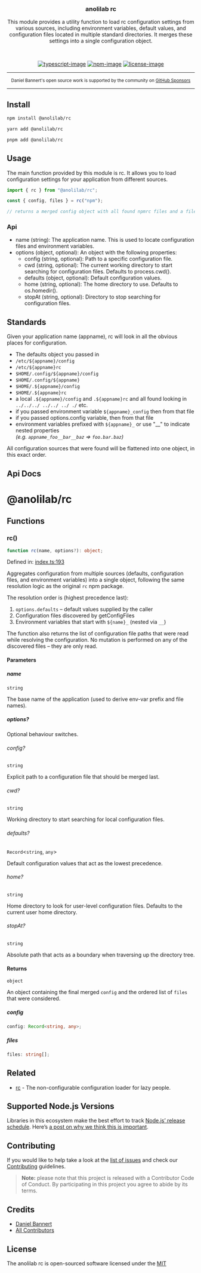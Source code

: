 <div align="center">
  <h3>anolilab rc</h3>
  <p>
  This module provides a utility function to load rc configuration settings from various sources, including environment variables, default values, and configuration files located in multiple standard directories. It merges these settings into a single configuration object.
  </p>
</div>

<br />

<div align="center">

[![typescript-image]][typescript-url] [![npm-image]][npm-url] [![license-image]][license-url]

</div>

---

<div align="center">
    <p>
        <sup>
            Daniel Bannert's open source work is supported by the community on <a href="https://github.com/sponsors/prisis">GitHub Sponsors</a>
        </sup>
    </p>
</div>

---

## Install

```sh
npm install @anolilab/rc
```

```sh
yarn add @anolilab/rc
```

```sh
pnpm add @anolilab/rc
```

## Usage

The main function provided by this module is rc. It allows you to load configuration settings for your application from different sources.

```ts
import { rc } from "@anolilab/rc";

const { config, files } = rc("npm");

// returns a merged config object with all found npmrc files and a files list what files where found.
```

### Api

- name (string): The application name. This is used to locate configuration files and environment variables.
- options (object, optional): An object with the following properties:
    - config (string, optional): Path to a specific configuration file.
    - cwd (string, optional): The current working directory to start searching for configuration files. Defaults to process.cwd().
    - defaults (object, optional): Default configuration values.
    - home (string, optional): The home directory to use. Defaults to os.homedir().
    - stopAt (string, optional): Directory to stop searching for configuration files.

## Standards

Given your application name (appname), rc will look in all the obvious places for configuration.

- The defaults object you passed in
- `/etc/${appname}/config`
- `/etc/${appname}rc`
- `$HOME/.config/${appname}/config`
- `$HOME/.config/${appname}`
- `$HOME/.${appname}/config`
- `$HOME/.${appname}rc`
- a local `.${appname}/config` and `.${appname}rc` and all found looking in `../../../ ../../ ../ ./` etc.
- if you passed environment variable `${appname}_config` then from that file
- if you passed options.config variable, then from that file
- environment variables prefixed with `${appname}_`
  or use "\_\_" to indicate nested properties <br/> _(e.g. `appname_foo__bar__baz` => `foo.bar.baz`)_

All configuration sources that were found will be flattened into one object, in this exact order.

## Api Docs

<!-- TYPEDOC -->

# @anolilab/rc

## Functions

### rc()

```ts
function rc(name, options?): object;
```

Defined in: [index.ts:193](https://github.com/anolilab/multi-semantic-release/blob/589293f977a51773a6380f8abdc37be2f9e43372/packages/rc/src/index.ts#L193)

Aggregates configuration from multiple sources (defaults, configuration files, and environment variables)
into a single object, following the same resolution logic as the original `rc` npm package.

The resolution order is (highest precedence last):

1. `options.defaults` – default values supplied by the caller
2. Configuration files discovered by getConfigFiles
3. Environment variables that start with `${name}_` (nested via `__`)

The function also returns the list of configuration file paths that were read while resolving the
configuration. No mutation is performed on any of the discovered files – they are only read.

#### Parameters

##### name

`string`

The base name of the application (used to derive env-var prefix and file names).

##### options?

Optional behaviour switches.

###### config?

`string`

Explicit path to a configuration file that should be merged last.

###### cwd?

`string`

Working directory to start searching for local configuration files.

###### defaults?

`Record`\<`string`, `any`\>

Default configuration values that act as the lowest precedence.

###### home?

`string`

Home directory to look for user-level configuration files. Defaults to the current user home directory.

###### stopAt?

`string`

Absolute path that acts as a boundary when traversing up the directory tree.

#### Returns

`object`

An object containing the final merged `config` and the ordered list of `files` that were considered.

##### config

```ts
config: Record<string, any>;
```

##### files

```ts
files: string[];
```

<!-- /TYPEDOC -->

## Related

- [rc](https://github.com/dominictarr/rc) - The non-configurable configuration loader for lazy people.

## Supported Node.js Versions

Libraries in this ecosystem make the best effort to track [Node.js’ release schedule](https://github.com/nodejs/release#release-schedule).
Here’s [a post on why we think this is important](https://medium.com/the-node-js-collection/maintainers-should-consider-following-node-js-release-schedule-ab08ed4de71a).

## Contributing

If you would like to help take a look at the [list of issues](https://github.com/anolilab/semantic-release/issues) and check our [Contributing](.github/CONTRIBUTING.md) guidelines.

> **Note:** please note that this project is released with a Contributor Code of Conduct. By participating in this project you agree to abide by its terms.

## Credits

- [Daniel Bannert](https://github.com/prisis)
- [All Contributors](https://github.com/anolilab/semantic-release/graphs/contributors)

## License

The anolilab rc is open-sourced software licensed under the [MIT][license-url]

[typescript-image]: https://img.shields.io/badge/Typescript-294E80.svg?style=for-the-badge&logo=typescript
[typescript-url]: "typescript"
[license-image]: https://img.shields.io/npm/l/@anolilab/rc?color=blueviolet&style=for-the-badge
[license-url]: LICENSE.md "license"
[npm-image]: https://img.shields.io/npm/v/@anolilab/rc/latest.svg?style=for-the-badge&logo=npm
[npm-url]: https://www.npmjs.com/package/@anolilab/rc/v/latest "npm"
